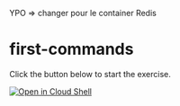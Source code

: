 YPO => changer pour le container Redis

# first-commands

Click the button below to start the exercise.

[![Open in Cloud Shell](https://gstatic.com/cloudssh/images/open-btn.svg)](https://shell.cloud.google.com/cloudshell/open?cloudshell_git_repo=https://github.com/WeScale/kubernetes-formation&cloudshell_tutorial=Day-1/first-commands/tutorial.md&show=terminal&cloudshell_git_branch=master)
